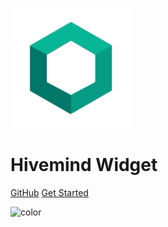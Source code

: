 ![logo](android-chrome-192x192.png)

# Hivemind Widget

[GitHub](https://github.com/davigmacode/hivemind-widget/)
[Get Started](/start)

<!-- background color -->
![color](#fff)